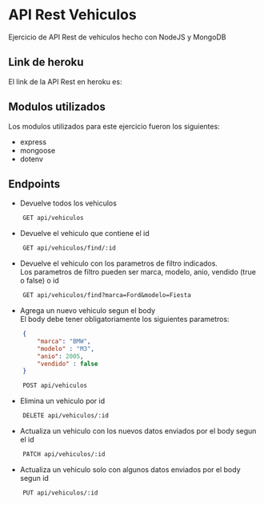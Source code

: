 # API Rest Vehiculos

Ejercicio de API Rest de vehiculos hecho con NodeJS y MongoDB

## Link de heroku

El link de la API Rest en heroku es: <link pendiente>

## Modulos utilizados

Los modulos utilizados para este ejercicio fueron los siguientes:

- express
- mongoose
- dotenv

## Endpoints

- Devuelve todos los vehiculos

```rest
    GET api/vehiculos
```

- Devuelve el vehiculo que contiene el id

```rest
    GET api/vehiculos/find/:id
```

- Devuelve el vehiculo con los parametros de filtro indicados.  
Los parametros de filtro pueden ser marca, modelo, anio, vendido (true o false) o id

```rest
    GET api/vehiculos/find?marca=Ford&modelo=Fiesta
```

- Agrega un nuevo vehiculo segun el body  
El body debe tener obligatoriamente los siguientes parametros:

```json
    {
        "marca": "BMW",
        "modelo" : "M3",
        "anio": 2005,
        "vendido" : false
    }
```

```rest
    POST api/vehiculos
```

- Elimina un vehiculo por id

```rest
    DELETE api/vehiculos/:id
```

- Actualiza un vehiculo con los nuevos datos enviados por el body segun el id

```rest
    PATCH api/vehiculos/:id
```

- Actualiza un vehiculo solo con algunos datos enviados por el body segun id

```rest
    PUT api/vehiculos/:id
```
 